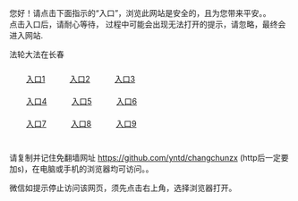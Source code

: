 您好！请点击下面指示的“入口”，浏览此网站是安全的，且为您带来平安。。 <br/>
点击入口后，请耐心等待， 过程中可能会出现无法打开的提示，请忽略，最终会进入网站. </br>

法轮大法在长春<br/>
<div style="padding:10px"><a style="margin:20px" target="_blank" href="https://d3blnmbzpprxnz.cloudfront.net/2Qpsp?qcavlyxe" id="ccLink1" rel="nofollow">入口1</a> <a target="_blank" style="margin:20px" href="https://d14zwwthd44ye6.cloudfront.net/2Qpsp?gricpry" id="ccLink2" rel="nofollow">入口2</a> <a style="margin:20px" target="_blank" href="https://d1yggnrzokf49a.cloudfront.net/2Qpsp?oixnvwj" id="ccLink3" rel="nofollow">入口3</a></div>

<div style="padding:10px" ><a style="margin:20px" target="_blank" href="https://d3blnmbzpprxnz.cloudfront.net/2Qpsp?qcavlyxe" id="ccLink4" rel="nofollow">入口4</a> <a style="margin:20px" href="https://d14zwwthd44ye6.cloudfront.net/2Qpsp?gricpry" target="_blank" id="ccLink5" rel="nofollow">入口5</a> <a style="margin:20px" href="https://d1yggnrzokf49a.cloudfront.net/2Qpsp?oixnvwj" target="_blank" id="ccLink6" rel="nofollow">入口6</a></div>

<div style="padding:10px"><a style="margin:20px" target="_blank" href="https://d3blnmbzpprxnz.cloudfront.net/2Qpsp?qcavlyxe" id="ccLink7" rel="nofollow">入口7</a> <a style="margin:20px" href="https://d14zwwthd44ye6.cloudfront.net/2Qpsp?gricpry" target="_blank" id="ccLink8" rel="nofollow">入口8</a> <a style="margin:20px" target="_blank" href="https://d1yggnrzokf49a.cloudfront.net/2Qpsp?oixnvwj" id="ccLink9" rel="nofollow">入口9</a></div>

<br/>



请复制并记住免翻墙网址 https://github.com/yntd/changchunzx (http后一定要加s)，在电脑或手机的浏览器均可访问。。<br/>

微信如提示停止访问该网页，须先点击右上角，选择浏览器打开。

